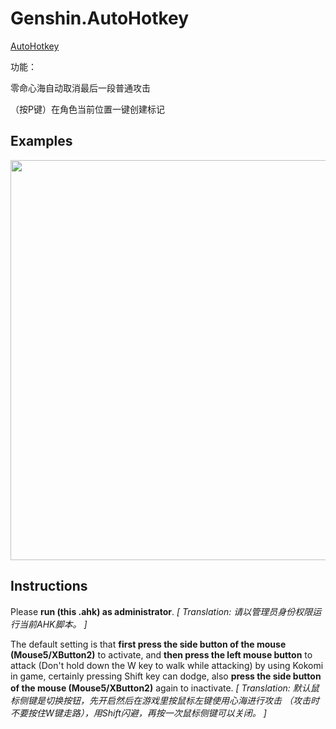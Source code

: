 # Genshin.AutoHotkey
 [AutoHotkey](https://www.autohotkey.com/download/ahk-install.exe)
 
功能：

零命心海自动取消最后一段普通攻击

（按P键）在角色当前位置一键创建标记

## Examples
<img src="./Assets/Kokomi_Attack.gif" width=640 high=360>


## Instructions
Please **run (this .ahk) as administrator**.
*[ Translation: 请以管理员身份权限运行当前AHK脚本。 ]*

The default setting is that **first press the side button of the mouse (Mouse5/XButton2)** to activate, and **then press the left mouse button** to attack (Don't hold down the W key to walk while attacking) by using Kokomi in game, certainly pressing Shift key can dodge, also **press the side button of the mouse (Mouse5/XButton2)** again to inactivate.
*[ Translation: 默认鼠标侧键是切换按钮，先开启然后在游戏里按鼠标左键使用心海进行攻击 （攻击时不要按住W键走路），用Shift闪避，再按一次鼠标侧键可以关闭。 ]*
